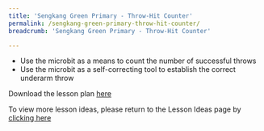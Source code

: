 ```yaml
---
title: 'Sengkang Green Primary - Throw-Hit Counter'
permalink: /sengkang-green-primary-throw-hit-counter/
breadcrumb: 'Sengkang Green Primary - Throw-Hit Counter'

---
```



*	Use the microbit as a means to count the number of successful throws
*	Use the microbit as a self-correcting tool to establish the correct underarm throw


Download the lesson plan [here](/files/lesson-plans/primary-schools/physical-education/sengkang-green-primary-throw-hit-counter.docx)

To view more lesson ideas, please return to the Lesson Ideas page by [clicking here](/in-schools/digital-maker/lesson-ideas-primary/)
